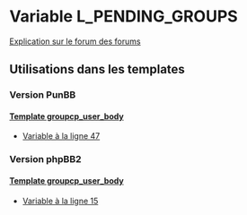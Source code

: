 # Variable L_PENDING_GROUPS
[Explication sur le forum des forums](http://forum.forumactif.com/t294113-listing-des-variables#L_PENDING_GROUPS)

## Utilisations dans les templates

### Version PunBB

#### [Template groupcp_user_body](punbb/groupcp_user_body.md)
* [Variable à la ligne 47](../punbb/groupcp_user_body.tpl#L47)

### Version phpBB2

#### [Template groupcp_user_body](subsilver/groupcp_user_body.md)
* [Variable à la ligne 15](../subsilver/groupcp_user_body.tpl#L15)